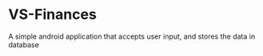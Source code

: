 # VS-Finances
A simple android application that accepts user input, and stores the data in database
